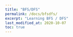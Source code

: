 ```yaml
---
title: "BFS/DFS"
permalink: /docs/bfsdfs/
excerpt: "Learning BFS / DFS"
last_modified_at: 2020-10-07
toc: true
---
```

